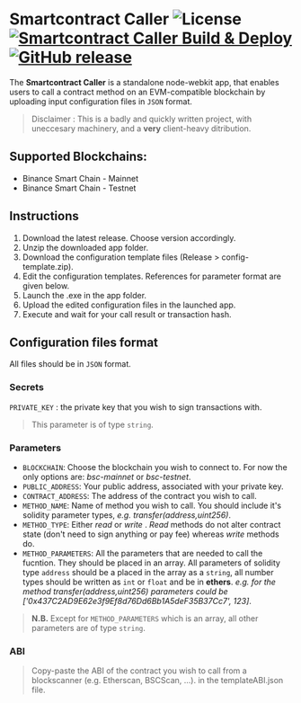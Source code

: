 # Smartcontract Caller ![License](https://img.shields.io/github/license/aliceincryptoland/smartcontract-caller) [![Smartcontract Caller Build & Deploy](https://img.shields.io/github/workflow/status/aliceincryptoland/smartcontract-caller/Build%20&%20Release)](https://github.com/aliceincryptoland/smartcontract-caller/actions/workflows/main.yml) [![GitHub release](https://img.shields.io/github/v/release/aliceincryptoland/smartcontract-caller)](https://github.com/aliceincryptoland/smartcontract-caller/releases)

The **Smartcontract Caller** is a standalone node-webkit app, that enables users to call a contract method on an EVM-compatible blockchain by uploading input configuration files in `JSON` format.

> Disclaimer : This is a badly and quickly written project, with uneccesary machinery, and a **very** client-heavy ditribution.

## Supported Blockchains:

- Binance Smart Chain - Mainnet
- Binance Smart Chain - Testnet

## Instructions

1. Download the latest release. Choose version accordingly.
1. Unzip the downloaded app folder.
1. Download the configuration template files (Release > config-template.zip).
1. Edit the configuration templates. References for parameter format are given below.
1. Launch the .exe in the app folder.
1. Upload the edited configuration files in the launched app.
1. Execute and wait for your call result or transaction hash.

## Configuration files format

All files should be in `JSON` format.

### Secrets

`PRIVATE_KEY` : the private key that you wish to sign transactions with.

> This parameter is of type `string`.

### Parameters

- `BLOCKCHAIN`: Choose the blockchain you wish to connect to. For now the only options are: _bsc-mainnet_ or _bsc-testnet_.
- `PUBLIC_ADDRESS`: Your public address, associated with your private key.
- `CONTRACT_ADDRESS`: The address of the contract you wish to call.
- `METHOD_NAME`: Name of method you wish to call. You should include it's solidity parameter types, _e.g. transfer(address,uint256)_.
- `METHOD_TYPE`: Either _read_ or _write_ . _Read_ methods do not alter contract state (don't need to sign anything or pay fee) whereas _write_ methods do.
- `METHOD_PARAMETERS`: All the parameters that are needed to call the fucntion. They should be placed in an array. All parameters of solidity type `address` should be a placed in the array as a `string`, all number types should be written as `int` or `float` and be in **ethers**.
  _e.g. for the method transfer(address,uint256) parameters could be ['0x437C2AD9E62e3f9Ef8d76Dd6Bb1A5deF35B37Cc7', 123]_.

> **N.B.** Except for `METHOD_PARAMETERS` which is an array, all other parameters are of type `string`.

### ABI

> Copy-paste the ABI of the contract you wish to call from a blockscanner (e.g. Etherscan, BSCScan, ...). in the templateABI.json file.
